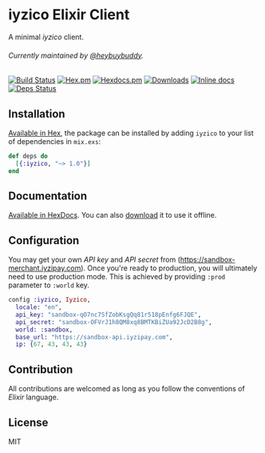 # iyzico Elixir Client

A minimal *iyzico* client.

###### Currently maintained by [@heybuybuddy](https://github.com/heybuybuddy/).

[![Build Status](https://travis-ci.org/Chatatata/iyzico.svg?branch=master)](https://travis-ci.org/Chatatata/iyzico)
[![Hex.pm](https://img.shields.io/hexpm/v/iyzico.svg)](https://hex.pm/packages/iyzico)
[![Hexdocs.pm](https://img.shields.io/badge/hexdocs-available-a5439a.svg)](https://hexdocs.pm/iyzico/)
[![Downloads](https://img.shields.io/hexpm/dt/iyzico.svg)](https://hex.pm/packages/iyzico)
[![Inline docs](http://inch-ci.org/github/Chatatata/iyzico.svg)](http://inch-ci.org/github/Chatatata/iyzico)
[![Deps Status](https://beta.hexfaktor.org/badge/all/github/Chatatata/iyzico.svg)](https://beta.hexfaktor.org/github/Chatatata/iyzico)

## Installation

[Available in Hex](https://hex.pm/packages/iyzico), the package can be installed
by adding `iyzico` to your list of dependencies in `mix.exs`:

```elixir
def deps do
  [{:iyzico, "~> 1.0"}]
end
```

## Documentation

[Available in HexDocs](https://hexdocs.pm/iyzico/).
You can also [download](https://repo.hex.pm/docs/iyzico-1.3.0.tar.gz) it to use it offline.

## Configuration

You may get your own *API key* and *API secret* from (https://sandbox-merchant.iyzipay.com).
Once you're ready to production, you will ultimately need to use production mode.
This is achieved by providing `:prod` parameter to `:world` key.

```elixir
config :iyzico, Iyzico,
  locale: "en",
  api_key: "sandbox-qO7nc7SfZobKsgQq81r518pEnfg6FJQE",
  api_secret: "sandbox-OFVrJ1h8QM8xq8BMTKBiZUa92JcD2B8g",
  world: :sandbox,
  base_url: "https://sandbox-api.iyzipay.com",
  ip: {67, 43, 43, 43}
```

## Contribution

All contributions are welcomed as long as you follow the conventions of *Elixir* language.

## License

MIT
